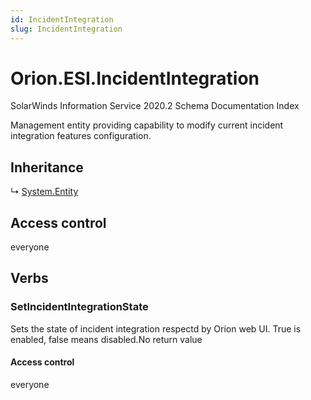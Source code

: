 ```yaml
---
id: IncidentIntegration
slug: IncidentIntegration
---
```


# Orion.ESI.IncidentIntegration

SolarWinds Information Service 2020.2 Schema Documentation Index

Management entity providing capability to modify current incident integration features configuration.

## Inheritance

↳ [System.Entity](./../System/Entity)

## Access control

everyone

## Verbs

### SetIncidentIntegrationState

Sets the state of incident integration respectd by Orion web UI. True is enabled, false means disabled.No return value

#### Access control

everyone

